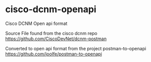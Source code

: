 # cisco-dcnm-openapi
Cisco DCNM Open api format


Source File found from the cisco dcnm repo https://github.com/CiscoDevNet/dcnm-postman

Converted to open api format from the project postman-to-openapi https://github.com/joolfe/postman-to-openapi
